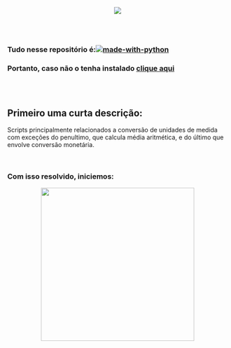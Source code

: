 <p align = "center">
    <img src="https://web.satc.edu.br/wp-content/uploads/2019/04/cropped-logoasatc.png">
</p>

<br><br>

### Tudo nesse repositório é:[![made-with-python](https://img.shields.io/badge/Feito%20com-Python%203-darkgreen)](https://www.python.org)

### Portanto, caso não o tenha instalado [clique aqui](https://wiki.python.org/moin/BeginnersGuide)

<br><br>

## Primeiro uma curta descrição:

Scripts principalmente relacionados a conversão de unidades de medida com exceções do penultimo, que calcula média aritmética, e do último que envolve conversão monetária.

<br>

### Com isso resolvido, iniciemos:

<p align = "center">
    <img src="https://giphy.com/gifs/pixel-art-8bit-mictlan-3oriO01iyPI9sEn3Pi" width="350" height="350" />
</p>
